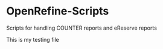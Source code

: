 # OpenRefine-Scripts

Scripts for handling COUNTER reports and eReserve reports

This is my testing file
